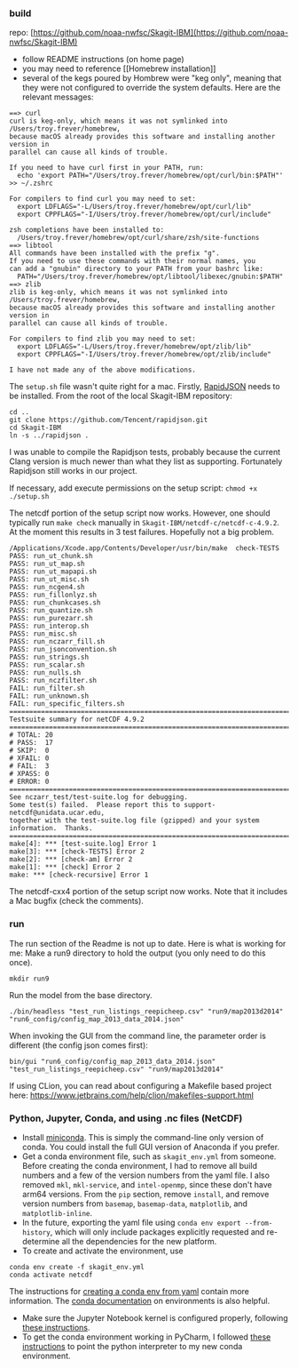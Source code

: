 ### build

repo: [https://github.com/noaa-nwfsc/Skagit-IBM](https://github.com/noaa-nwfsc/Skagit-IBM)
- follow README instructions (on home page)
- you may need to reference [[Homebrew installation]]
- several of the kegs poured by Hombrew were "keg only", meaning that they were not configured to override the system defaults. Here are the relevant messages:
```
==> curl
curl is keg-only, which means it was not symlinked into /Users/troy.frever/homebrew,
because macOS already provides this software and installing another version in
parallel can cause all kinds of trouble.

If you need to have curl first in your PATH, run:
  echo 'export PATH="/Users/troy.frever/homebrew/opt/curl/bin:$PATH"' >> ~/.zshrc

For compilers to find curl you may need to set:
  export LDFLAGS="-L/Users/troy.frever/homebrew/opt/curl/lib"
  export CPPFLAGS="-I/Users/troy.frever/homebrew/opt/curl/include"

zsh completions have been installed to:
  /Users/troy.frever/homebrew/opt/curl/share/zsh/site-functions
==> libtool
All commands have been installed with the prefix "g".
If you need to use these commands with their normal names, you
can add a "gnubin" directory to your PATH from your bashrc like:
  PATH="/Users/troy.frever/homebrew/opt/libtool/libexec/gnubin:$PATH"
==> zlib
zlib is keg-only, which means it was not symlinked into /Users/troy.frever/homebrew,
because macOS already provides this software and installing another version in
parallel can cause all kinds of trouble.

For compilers to find zlib you may need to set:
  export LDFLAGS="-L/Users/troy.frever/homebrew/opt/zlib/lib"
  export CPPFLAGS="-I/Users/troy.frever/homebrew/opt/zlib/include"
```

	I have not made any of the above modifications.

The `setup.sh` file wasn't quite right for a mac. Firstly, [RapidJSON](https://rapidjson.org/) needs to be installed. From the root of the local Skagit-IBM repository:
```
cd ..
git clone https://github.com/Tencent/rapidjson.git
cd Skagit-IBM
ln -s ../rapidjson .
```
I was unable to compile the Rapidjson tests, probably because the current Clang version is much newer than what they list as supporting. Fortunately Rapidjson still works in our project.

If necessary, add execute permissions on the setup script: 
`chmod +x ./setup.sh` 

The netcdf portion of the setup script now works. However, one should typically run `make check` manually in `Skagit-IBM/netcdf-c/netcdf-c-4.9.2`. At the moment this results in 3 test failures. Hopefully not a big problem.

```
/Applications/Xcode.app/Contents/Developer/usr/bin/make  check-TESTS
PASS: run_ut_chunk.sh
PASS: run_ut_map.sh
PASS: run_ut_mapapi.sh
PASS: run_ut_misc.sh
PASS: run_ncgen4.sh
PASS: run_fillonlyz.sh
PASS: run_chunkcases.sh
PASS: run_quantize.sh
PASS: run_purezarr.sh
PASS: run_interop.sh
PASS: run_misc.sh
PASS: run_nczarr_fill.sh
PASS: run_jsonconvention.sh
PASS: run_strings.sh
PASS: run_scalar.sh
PASS: run_nulls.sh
PASS: run_nczfilter.sh
FAIL: run_filter.sh
FAIL: run_unknown.sh
FAIL: run_specific_filters.sh
============================================================================
Testsuite summary for netCDF 4.9.2
============================================================================
# TOTAL: 20
# PASS:  17
# SKIP:  0
# XFAIL: 0
# FAIL:  3
# XPASS: 0
# ERROR: 0
============================================================================
See nczarr_test/test-suite.log for debugging.
Some test(s) failed.  Please report this to support-netcdf@unidata.ucar.edu,
together with the test-suite.log file (gzipped) and your system
information.  Thanks.
============================================================================
make[4]: *** [test-suite.log] Error 1
make[3]: *** [check-TESTS] Error 2
make[2]: *** [check-am] Error 2
make[1]: *** [check] Error 2
make: *** [check-recursive] Error 1
```

The netcdf-cxx4 portion of the setup script now works. Note that it includes a Mac bugfix (check the comments).
### run
The run section of the Readme is not up to date. Here is what is working for me:
Make a run9 directory to hold the output (you only need to do this once).
```
mkdir run9
```

Run the model from the base directory.
```
./bin/headless "test_run_listings_reepicheep.csv" "run9/map2013d2014" "run6_config/config_map_2013_data_2014.json"
```

When invoking the GUI from the command line, the parameter order is different (the config json comes first):
```
bin/gui "run6_config/config_map_2013_data_2014.json" "test_run_listings_reepicheep.csv" "run9/map2013d2014"
```

If using CLion, you can read about configuring a Makefile based project here:
https://www.jetbrains.com/help/clion/makefiles-support.html

### Python, Jupyter, Conda, and using .nc files (NetCDF)
- Install [miniconda](https://docs.anaconda.com/miniconda/).  This is simply the command-line only version of conda. You could install the full GUI version of Anaconda if you prefer.
- Get a conda environment file, such as `skagit_env.yml` from someone. Before creating the conda environment, I had to remove all build numbers and a few of the version numbers from the yaml file. I also removed `mkl`, `mkl-service`, and `intel-openmp`, since these don't have arm64 versions. From the `pip` section, remove `install`, and remove version numbers from `basemap`, `basemap-data`, `matplotlib`, and `matplotlib-inline`.
- In the future, exporting the yaml file using `conda env export --from-history`, which will only include packages explicitly requested and re-determine all the dependencies for the new platform.
- To create and activate the environment, use 
```
conda env create -f skagit_env.yml
conda activate netcdf
```
The instructions for [creating a conda env from yaml](https://saturncloud.io/blog/how-to-create-a-conda-environment-based-on-a-yaml-file-a-guide-for-data-scientists/) contain more information. The [conda documentation](https://docs.conda.io/projects/conda/en/latest/user-guide/tasks/manage-environments.html#creating-an-environment-with-commands) on environments is also helpful. 
- Make sure the Jupyter Notebook kernel is configured properly, following [these instructions](https://www.python-engineer.com/posts/setup-jupyter-notebook-in-conda-environment/).
- To get the conda environment working in PyCharm, I followed [these instructions](https://mariashaukat.medium.com/a-guide-to-conda-environments-in-jupyter-pycharm-and-github-5ba3833d859a) to point the python interpreter to my new conda environment.